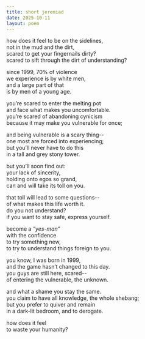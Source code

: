 ```yaml
---
title: short jeremiad
date: 2025-10-11
layout: poem
---
```

how does it feel to be on the sidelines,  
not in the mud and the dirt,  
scared to get your fingernails dirty?  
scared to sift through the dirt of understanding?  

since 1999, 70% of violence  
we experience is by white men,  
and a large part of that  
is by men of a young age.  

you’re scared to enter the melting pot  
and face what makes you uncomfortable.  
you’re scared of abandoning cynicism  
because it may make you vulnerable for once;  

and being vulnerable is a scary thing--  
one most are forced into experiencing;  
but you’ll never have to do this  
in a tall and grey stony tower.  

but you’ll soon find out:   
your lack of sincerity,  
holding onto egos so grand,  
can and will take its toll on you.  

that toll will lead to some questions--  
of what makes this life worth it.  
do you not understand?   
if you want to stay safe, express yourself.  

become a *“yes-man”*  
with the confidence  
to try something new,  
to try to understand things foreign to you.  

you know, I was born in 1999,  
and the game hasn’t changed to this day.  
you guys are still here, scared--  
of entering the vulnerable, the unknown.  

and what a shame you stay the same.  
you claim to have all knowledge, the whole shebang;  
but you prefer to quiver and remain  
in a dark-lit bedroom, and to derogate.  

how does it feel  
to waste your humanity?  
